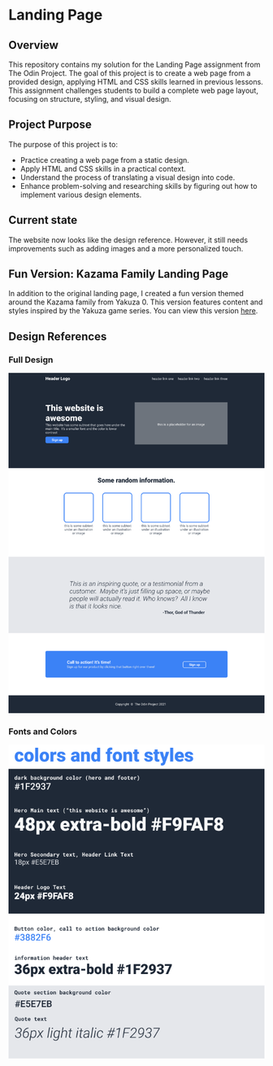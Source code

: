 # Landing Page

## Overview

This repository contains my solution for the Landing Page assignment from The Odin Project. The goal of this project is to create a web page from a provided design, applying HTML and CSS skills learned in previous lessons. This assignment challenges students to build a complete web page layout, focusing on structure, styling, and visual design.

## Project Purpose

The purpose of this project is to:

- Practice creating a web page from a static design.
- Apply HTML and CSS skills in a practical context.
- Understand the process of translating a visual design into code.
- Enhance problem-solving and researching skills by figuring out how to implement various design elements.

## Current state

The website now looks like the design reference. However, it still needs improvements such as adding images and a more personalized touch.

## Fun Version: Kazama Family Landing Page

In addition to the original landing page, I created a fun version themed around the Kazama family from Yakuza 0. This version features content and styles inspired by the Yakuza game series. You can view this version [here](shalakushka.github.io/landing-page/yakuza/index.html).

## Design References

### Full Design

![Reference](references/01.png)

### Fonts and Colors

![Reference](references/02.png)
